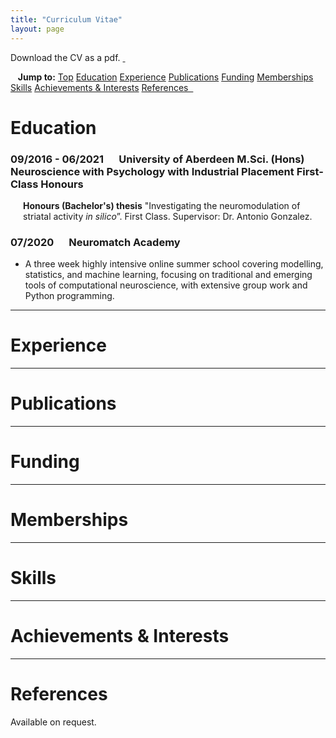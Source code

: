 ```yaml
---
title: "Curriculum Vitae"
layout: page
---
```


<a id="Top" class="section-ID"></a>

Download the CV as a pdf. <a href="/assets/documents/tsbinns-CV.pdf">&nbsp;<i class="fas fa-file-pdf"></i></a>

<!-- Topbar for navigation of publications by year -->
<div class="scrollmenu">
  &nbsp;&nbsp;&nbsp;<b>Jump to:</b>
  <a href="#Top">Top</a>
  <a href="#Education">Education</a>
  <a href="#Experience">Experience</a>
  <a href="#Publications">Publications</a>
  <a href="#Funding">Funding</a>
  <a href="#Memberships">Memberships</a>
  <a href="#Skills">Skills</a>
  <a href="#Achievements-Interests">Achievements & Interests</a>
  <a href="#References">References&nbsp;&nbsp;</a>
</div>


<!-- Education -->
<h1 style="padding-bottom: 0; margin-bottom: 0"><a id="Education" class="section-ID">Education</a></h1>
<div class="CV-para">
  <h3 class="CV-heading">09/2016 - 06/2021 &emsp; University of Aberdeen
  M.Sci. (Hons) Neuroscience with Psychology with Industrial Placement
  First-Class Honours</h3>
  <p style="font-size: 0px;">
    <b>Industrial Placement (Master's) thesis</b>
    “Investigating neural precursors of self-initiated action using machine learning techniques”. First-Class.
    Placement at the Bernstein Center for Computational Neuroscience, Berlin.
    Supervisors: Dr. Matthias Schultze-Kraft and Prof. John-Dylan Haynes.
  </p>
  <p style="margin-left: 20px; margin-top: 0; margin-bottom: 0; padding: 0">
    <b>Honours (Bachelor's) thesis</b>
    "Investigating the neuromodulation of striatal activity <i>in silico</i>”. First Class.
    Supervisor: Dr. Antonio Gonzalez.
  </p>
<div class="CV-para">
  <h3 class="CV-heading">07/2020 &emsp; Neuromatch Academy</h3>
  <ul>
    <li>A three week highly intensive online summer school covering modelling, statistics, and machine learning, focusing on traditional and emerging tools of computational neuroscience, with extensive group work and Python programming.</li>
  </ul>
</div>


<!-- Experience -->
<hr>
<h1><a id="Experience" class="section-ID">Experience</a></h1>


<!-- Publications -->
<hr>
<h1><a id="Publications" class="section-ID">Publications</a></h1>


<!-- Funding -->
<hr>
<h1><a id="Funding" class="section-ID">Funding</a></h1>


<!-- Memberships -->
<hr>
<h1><a id="Memberships" class="section-ID">Memberships</a></h1>


<!-- Skills -->
<hr>
<h1><a id="Skills" class="section-ID">Skills</a></h1>


<!-- Achievements & Interests -->
<hr>
<h1><a id="Achievements-Interests" class="section-ID">Achievements & Interests</a></h1>


<!-- References -->
<hr>
<h1><a id="References" class="section-ID">References</a></h1>

Available on request. &nbsp; <a href="mailto:t.s.binns@outlook.com"><i class="fas fa-envelope"></i></a>


<script>
  
  /* Makes collapsibles work */
  var coll = document.getElementsByClassName("collapsible");
  var i;

  for (i = 0; i < coll.length; i++) {
    coll[i].addEventListener("click", function() {
      this.classList.toggle("active");
      var content = this.nextElementSibling;
      if (content.style.maxHeight){
        content.style.maxHeight = null;
      } else {
        content.style.maxHeight = content.scrollHeight + "px";
      }
    });
  }


  // Applies offset to section links
  function offsetAnchor() {
    if (location.hash.length !== 0) {
      window.scrollTo(window.scrollX, window.scrollY - 100);
    }
  }
  // Captures click events of all <a> elements with href starting with #
  $(document).on('click', 'a[href^="#"]', function(event) {
    // Click events are captured before hashchanges. Timeout
    // causes offsetAnchor to be called after the page jump.
    window.setTimeout(function() {
      offsetAnchor();
    }, 0);
  });
  // Set the offset when entering page with hash present in the url
  window.setTimeout(offsetAnchor, 0);

</script>
